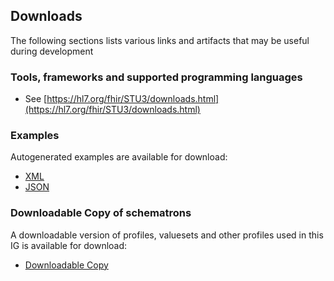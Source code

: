 ## Downloads
The following sections lists various links and artifacts that may be useful during development

### Tools, frameworks and supported programming languages
- See [https://hl7.org/fhir/STU3/downloads.html](https://hl7.org/fhir/STU3/downloads.html)

### Examples

Autogenerated examples are available for download:

- [XML](examples.xml.zip)
- [JSON](examples.json.zip)

### Downloadable Copy of schematrons

A downloadable version of profiles, valuesets and other profiles used in this IG is available for download:

- [Downloadable Copy](validator.pack)
